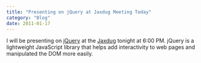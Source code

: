 ```yaml
---
title: "Presenting on jQuery at Jaxdug Meeting Today"
category: "Blog"
date: 2011-01-17
---
```



I will be presenting on [jQuery](http://jquery.com) at the [Jaxdug](http://jaxdug.com) tonight at 6:00 PM. jQuery is a lightweight JavaScript library that helps add interactivity to web pages and manipulated the DOM more easily.